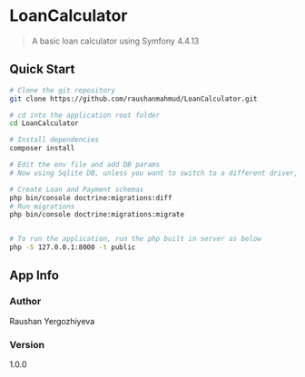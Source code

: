 # LoanCalculator

> A basic loan calculator using Symfony 4.4.13

## Quick Start

``` bash
# Clone the git repository
git clone https://github.com/raushanmahmud/LoanCalculator.git

# cd into the application root folder
cd LoanCalculator

# Install dependencies
composer install

# Edit the env file and add DB params
# Now using Sqlite DB, unless you want to switch to a different driver, you can keep the default values in the .env file

# Create Loan and Payment schemas
php bin/console doctrine:migrations:diff
# Run migrations
php bin/console doctrine:migrations:migrate


# To run the application, run the php built in server as below
php -S 127.0.0.1:8000 -t public

```

## App Info

### Author

Raushan Yergozhiyeva

### Version

1.0.0
